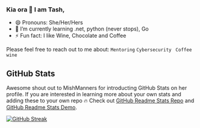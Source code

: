 ### Kia ora 👋 I am Tash,

- 😄 Pronouns: She/Her/Hers
- 🌱 I’m currently learning .net, python (never stops), Go
- ⚡ Fun fact: I like Wine, Chocolate and Coffee 


Please feel free to reach out to me about: `Mentoring` `Cybersecurity ` `Coffee` `wine `

## GitHub Stats

Awesome shout out to MishManners for introducting GitHub Stats on her profile. If you are interested in learning more about your own stats and adding these to your own repo 🔥 Check out [GitHub Readme Stats Repo](https://github.com/anuraghazra/github-readme-stats) and [GitHub Readme Stats Demo](https://github-readme-streak-stats.herokuapp.com/demo/).


[![GitHub Streak](https://github-readme-streak-stats.herokuapp.com?user=ciph3rwoman&theme=tokyonight)](https://git.io/streak-stats)
